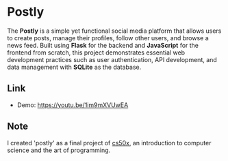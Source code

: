 # Postly

The **Postly** is a simple yet functional social media platform that allows users to create posts, manage their profiles, follow other users, and browse a news feed. Built using **Flask** for the backend and **JavaScript** for the frontend from scratch, this project demonstrates essential web development practices such as user authentication, API development, and data management with **SQLite** as the database.

## Link
- Demo: <https://youtu.be/1im9mXVUwEA>

## Note

I created 'postly' as a final project of [cs50x](https://cs50.harvard.edu/x/2024/), an introduction to computer science and the art of programming.
